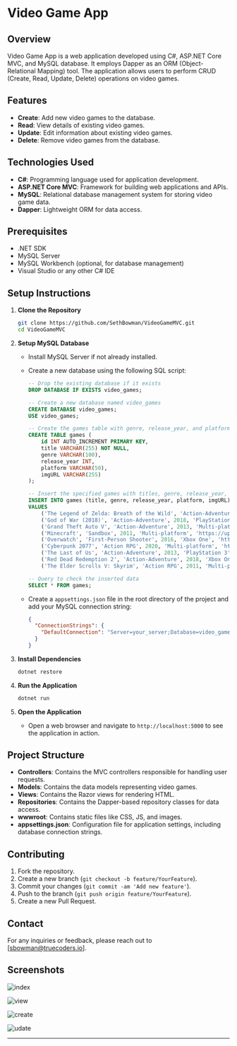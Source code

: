 # Video Game App

## Overview

Video Game App is a web application developed using C#, ASP.NET Core MVC, and MySQL database. It employs Dapper as an ORM (Object-Relational Mapping) tool. The application allows users to perform CRUD (Create, Read, Update, Delete) operations on video games.

## Features

- **Create**: Add new video games to the database.
- **Read**: View details of existing video games.
- **Update**: Edit information about existing video games.
- **Delete**: Remove video games from the database.

## Technologies Used

- **C#**: Programming language used for application development.
- **ASP.NET Core MVC**: Framework for building web applications and APIs.
- **MySQL**: Relational database management system for storing video game data.
- **Dapper**: Lightweight ORM for data access.

## Prerequisites

- .NET SDK
- MySQL Server
- MySQL Workbench (optional, for database management)
- Visual Studio or any other C# IDE

## Setup Instructions

1. **Clone the Repository**
   ```bash
   git clone https://github.com/SethBowman/VideoGameMVC.git
   cd VideoGameMVC
   ```

2. **Setup MySQL Database**
   - Install MySQL Server if not already installed.
   - Create a new database using the following SQL script:

     ```sql
     -- Drop the existing database if it exists
     DROP DATABASE IF EXISTS video_games;

     -- Create a new database named video_games
     CREATE DATABASE video_games;
     USE video_games;

     -- Create the games table with genre, release_year, and platform columns
     CREATE TABLE games (
         id INT AUTO_INCREMENT PRIMARY KEY,
         title VARCHAR(255) NOT NULL,
         genre VARCHAR(100),
         release_year INT,
         platform VARCHAR(50),
         imgURL VARCHAR(255)
     );

     -- Insert the specified games with titles, genre, release_year, platform, and image URLs
     INSERT INTO games (title, genre, release_year, platform, imgURL)
     VALUES
         ('The Legend of Zelda: Breath of the Wild', 'Action-Adventure', 2017, 'Nintendo Switch', 'https://upload.wikimedia.org/wikipedia/en/c/c6/The_Legend_of_Zelda_Breath_of_the_Wild.jpg'),
         ('God of War (2018)', 'Action-Adventure', 2018, 'PlayStation 4', 'https://upload.wikimedia.org/wikipedia/en/a/a7/God_of_War_4_cover.jpg'),
         ('Grand Theft Auto V', 'Action-Adventure', 2013, 'Multi-platform', 'https://upload.wikimedia.org/wikipedia/en/a/a5/Grand_Theft_Auto_V.png'),
         ('Minecraft', 'Sandbox', 2011, 'Multi-platform', 'https://upload.wikimedia.org/wikipedia/en/5/51/Minecraft_cover.png'),
         ('Overwatch', 'First-Person Shooter', 2016, 'Xbox One', 'https://upload.wikimedia.org/wikipedia/en/5/51/Overwatch_cover_art.jpg'),
         ('Cyberpunk 2077', 'Action RPG', 2020, 'Multi-platform', 'https://upload.wikimedia.org/wikipedia/en/9/9f/Cyberpunk_2077_box_art.jpg'),
         ('The Last of Us', 'Action-Adventure', 2013, 'PlayStation 3', 'https://upload.wikimedia.org/wikipedia/en/4/46/Video_Game_Cover_-_The_Last_of_Us.jpg'),
         ('Red Dead Redemption 2', 'Action-Adventure', 2018, 'Xbox One', 'https://upload.wikimedia.org/wikipedia/en/4/44/Red_Dead_Redemption_II.jpg'),
         ('The Elder Scrolls V: Skyrim', 'Action RPG', 2011, 'Multi-platform', 'https://upload.wikimedia.org/wikipedia/en/1/15/The_Elder_Scrolls_V_Skyrim_cover.png');

     -- Query to check the inserted data
     SELECT * FROM games;
     ```

   - Create a `appsettings.json` file in the root directory of the project and add your MySQL connection string:
     ```json
     {
       "ConnectionStrings": {
         "DefaultConnection": "Server=your_server;Database=video_games;User=your_username;Password=your_password;"
       }
     }
     ```

3. **Install Dependencies**
   ```bash
   dotnet restore
   ```

4. **Run the Application**
   ```bash
   dotnet run
   ```

5. **Open the Application**
   - Open a web browser and navigate to `http://localhost:5000` to see the application in action.

## Project Structure

- **Controllers**: Contains the MVC controllers responsible for handling user requests.
- **Models**: Contains the data models representing video games.
- **Views**: Contains the Razor views for rendering HTML.
- **Repositories**: Contains the Dapper-based repository classes for data access.
- **wwwroot**: Contains static files like CSS, JS, and images.
- **appsettings.json**: Configuration file for application settings, including database connection strings.

## Contributing

1. Fork the repository.
2. Create a new branch (`git checkout -b feature/YourFeature`).
3. Commit your changes (`git commit -am 'Add new feature'`).
4. Push to the branch (`git push origin feature/YourFeature`).
5. Create a new Pull Request.

## Contact

For any inquiries or feedback, please reach out to [sbowman@truecoders.io].

## Screenshots 

![index](https://github.com/SethBowman/VideoGameMVC/assets/81124768/272aa6af-eb21-4f62-98ea-4beab8d889ed)

![view](https://github.com/SethBowman/VideoGameMVC/assets/81124768/64d2ea1c-1133-40c0-9742-509fb62e16d0)

![create](https://github.com/SethBowman/VideoGameMVC/assets/81124768/7359d69d-9cfb-4602-833c-c38179e2b2ce)

![udate](https://github.com/SethBowman/VideoGameMVC/assets/81124768/6318a256-e51b-4c8c-8727-a7ac686ad555)


---
